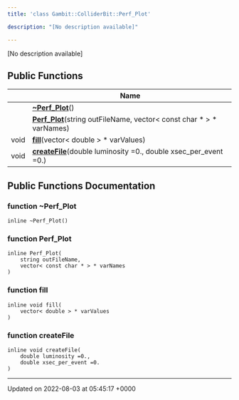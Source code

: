 ```yaml
---
title: 'class Gambit::ColliderBit::Perf_Plot'

description: "[No description available]"

---
```









[No description available]

## Public Functions

|                | Name           |
| -------------- | -------------- |
| | **[~Perf_Plot](/documentation/code/gambit_sphinx/classes/classgambit_1_1colliderbit_1_1perf__plot/#function-~perf-plot)**() |
| | **[Perf_Plot](/documentation/code/gambit_sphinx/classes/classgambit_1_1colliderbit_1_1perf__plot/#function-perf-plot)**(string outFileName, vector< const char * > * varNames) |
| void | **[fill](/documentation/code/gambit_sphinx/classes/classgambit_1_1colliderbit_1_1perf__plot/#function-fill)**(vector< double > * varValues) |
| void | **[createFile](/documentation/code/gambit_sphinx/classes/classgambit_1_1colliderbit_1_1perf__plot/#function-createfile)**(double luminosity =0., double xsec_per_event =0.) |

## Public Functions Documentation

### function ~Perf_Plot

```
inline ~Perf_Plot()
```


### function Perf_Plot

```
inline Perf_Plot(
    string outFileName,
    vector< const char * > * varNames
)
```


### function fill

```
inline void fill(
    vector< double > * varValues
)
```


### function createFile

```
inline void createFile(
    double luminosity =0.,
    double xsec_per_event =0.
)
```


-------------------------------

Updated on 2022-08-03 at 05:45:17 +0000